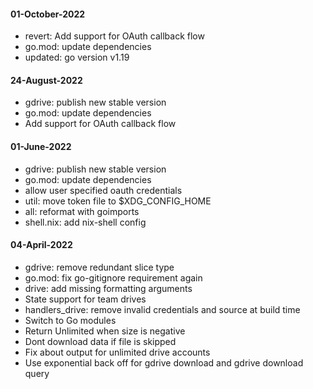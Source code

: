 #### 01-October-2022
- revert: Add support for OAuth callback flow
- go.mod: update dependencies
- updated: go version v1.19
#### 24-August-2022
- gdrive: publish new stable version
- go.mod: update dependencies
- Add support for OAuth callback flow
#### 01-June-2022
- gdrive: publish new stable version
- go.mod: update dependencies
- allow user specified oauth credentials
- util: move token file to $XDG_CONFIG_HOME
- all: reformat with goimports
- shell.nix: add nix-shell config
#### 04-April-2022
- gdrive: remove redundant slice type
- go.mod: fix go-gitignore requirement again
- drive: add missing formatting arguments
- State support for team drives
- handlers_drive: remove invalid credentials and source at build time
- Switch to Go modules
- Return Unlimited when size is negative
- Dont download data if file is skipped
- Fix about output for unlimited drive accounts
- Use exponential back off for gdrive download and gdrive download query
